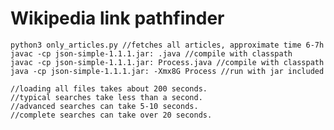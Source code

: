 # Wikipedia link pathfinder

    python3 only_articles.py //fetches all articles, approximate time 6-7h
    javac -cp json-simple-1.1.1.jar: .java //compile with classpath
    javac -cp json-simple-1.1.1.jar: Process.java //compile with classpath
    java -cp json-simple-1.1.1.jar: -Xmx8G Process //run with jar included

    //loading all files takes about 200 seconds.
    //typical searches take less than a second.
    //advanced searches can take 5-10 seconds.
    //complete searches can take over 20 seconds.
